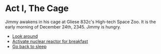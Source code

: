 # Act I, The Cage

Jimmy awakens in his cage at Gliese 832c's High-tech Space Zoo. It is
the early morning of December 24th, 2345. Jimmy is hungry.

   * [Look around](./1a.md)
   * [Activate nuclear reactor for breakfast](./1b.md)
   * [Go back to sleep](./1c.md)
